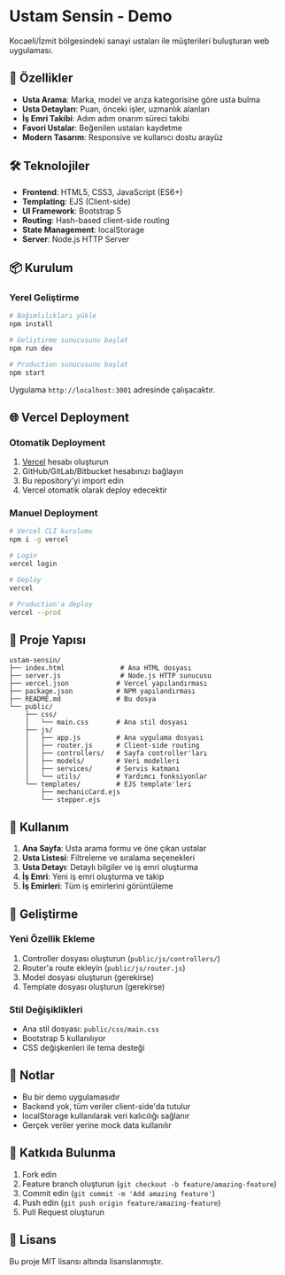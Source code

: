 # Ustam Sensin - Demo

Kocaeli/İzmit bölgesindeki sanayi ustaları ile müşterileri buluşturan web uygulaması.

## 🚀 Özellikler

- **Usta Arama**: Marka, model ve arıza kategorisine göre usta bulma
- **Usta Detayları**: Puan, önceki işler, uzmanlık alanları
- **İş Emri Takibi**: Adım adım onarım süreci takibi
- **Favori Ustalar**: Beğenilen ustaları kaydetme
- **Modern Tasarım**: Responsive ve kullanıcı dostu arayüz

## 🛠️ Teknolojiler

- **Frontend**: HTML5, CSS3, JavaScript (ES6+)
- **Templating**: EJS (Client-side)
- **UI Framework**: Bootstrap 5
- **Routing**: Hash-based client-side routing
- **State Management**: localStorage
- **Server**: Node.js HTTP Server

## 📦 Kurulum

### Yerel Geliştirme

```bash
# Bağımlılıkları yükle
npm install

# Geliştirme sunucusunu başlat
npm run dev

# Production sunucusunu başlat
npm start
```

Uygulama `http://localhost:3001` adresinde çalışacaktır.

## 🌐 Vercel Deployment

### Otomatik Deployment

1. [Vercel](https://vercel.com) hesabı oluşturun
2. GitHub/GitLab/Bitbucket hesabınızı bağlayın
3. Bu repository'yi import edin
4. Vercel otomatik olarak deploy edecektir

### Manuel Deployment

```bash
# Vercel CLI kurulumu
npm i -g vercel

# Login
vercel login

# Deploy
vercel

# Production'a deploy
vercel --prod
```

## 📁 Proje Yapısı

```
ustam-sensin/
├── index.html              # Ana HTML dosyası
├── server.js               # Node.js HTTP sunucusu
├── vercel.json            # Vercel yapılandırması
├── package.json           # NPM yapılandırması
├── README.md              # Bu dosya
└── public/
    ├── css/
    │   └── main.css       # Ana stil dosyası
    ├── js/
    │   ├── app.js         # Ana uygulama dosyası
    │   ├── router.js      # Client-side routing
    │   ├── controllers/   # Sayfa controller'ları
    │   ├── models/        # Veri modelleri
    │   ├── services/      # Servis katmanı
    │   └── utils/         # Yardımcı fonksiyonlar
    └── templates/         # EJS template'leri
        ├── mechanicCard.ejs
        └── stepper.ejs
```

## 🎯 Kullanım

1. **Ana Sayfa**: Usta arama formu ve öne çıkan ustalar
2. **Usta Listesi**: Filtreleme ve sıralama seçenekleri
3. **Usta Detayı**: Detaylı bilgiler ve iş emri oluşturma
4. **İş Emri**: Yeni iş emri oluşturma ve takip
5. **İş Emirleri**: Tüm iş emirlerini görüntüleme

## 🔧 Geliştirme

### Yeni Özellik Ekleme

1. Controller dosyası oluşturun (`public/js/controllers/`)
2. Router'a route ekleyin (`public/js/router.js`)
3. Model dosyası oluşturun (gerekirse)
4. Template dosyası oluşturun (gerekirse)

### Stil Değişiklikleri

- Ana stil dosyası: `public/css/main.css`
- Bootstrap 5 kullanılıyor
- CSS değişkenleri ile tema desteği

## 📝 Notlar

- Bu bir demo uygulamasıdır
- Backend yok, tüm veriler client-side'da tutulur
- localStorage kullanılarak veri kalıcılığı sağlanır
- Gerçek veriler yerine mock data kullanılır

## 🤝 Katkıda Bulunma

1. Fork edin
2. Feature branch oluşturun (`git checkout -b feature/amazing-feature`)
3. Commit edin (`git commit -m 'Add amazing feature'`)
4. Push edin (`git push origin feature/amazing-feature`)
5. Pull Request oluşturun

## 📄 Lisans

Bu proje MIT lisansı altında lisanslanmıştır.


